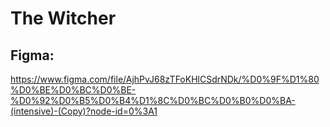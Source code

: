 # The Witcher

## Figma: 
https://www.figma.com/file/AjhPvJ68zTFoKHlCSdrNDk/%D0%9F%D1%80%D0%BE%D0%BC%D0%BE-%D0%92%D0%B5%D0%B4%D1%8C%D0%BC%D0%B0%D0%BA-(intensive)-(Copy)?node-id=0%3A1
